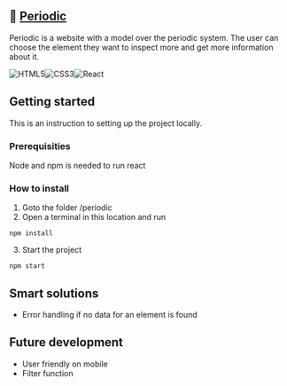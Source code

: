 ## :microscope: [Periodic](periodic/)

Periodic is a website with a model over the periodic system. The user can choose the element they want to inspect more and get more information about it.

![HTML5](https://img.shields.io/badge/html5-%23E34F26.svg?style=for-the-badge&logo=html5&logoColor=white)![CSS3](https://img.shields.io/badge/css3-%231572B6.svg?style=for-the-badge&logo=css3&logoColor=white)![React](https://img.shields.io/badge/react-%2320232a.svg?style=for-the-badge&logo=react&logoColor=%2361DAFB)

## Getting started

This is an instruction to setting up the project locally.

### Prerequisities

Node and npm is needed to run react

### How to install

1. Goto the folder /periodic
2. Open a terminal in this location and run

```
npm install
```

3. Start the project

```
npm start
```
## Smart solutions

* Error handling if no data for an element is found

## Future development

* User friendly on mobile 
* Filter function
